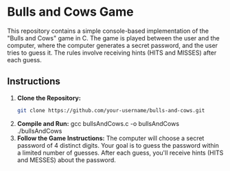 # Bulls and Cows Game

This repository contains a simple console-based implementation of the "Bulls and Cows" game in C. The game is played between the user and the computer, where the computer generates a secret password, and the user tries to guess it. The rules involve receiving hints (HITS and MISSES) after each guess.

## Instructions

1. **Clone the Repository:**
   ```bash
   git clone https://github.com/your-username/bulls-and-cows.git
2. **Compile and Run:**
   gcc bullsAndCows.c -o bullsAndCows
   ./bullsAndCows
3. **Follow the Game Instructions:**
   The computer will choose a secret password of 4 distinct digits.
   Your goal is to guess the password within a limited number of guesses.
   After each guess, you'll receive hints (HITS and MESSES) about the password.
